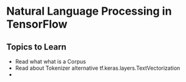 # Natural Language Processing in TensorFlow


## Topics to Learn

- Read what what is a Corpus
- Read about Tokenizer alternative tf.keras.layers.TextVectorization
- 